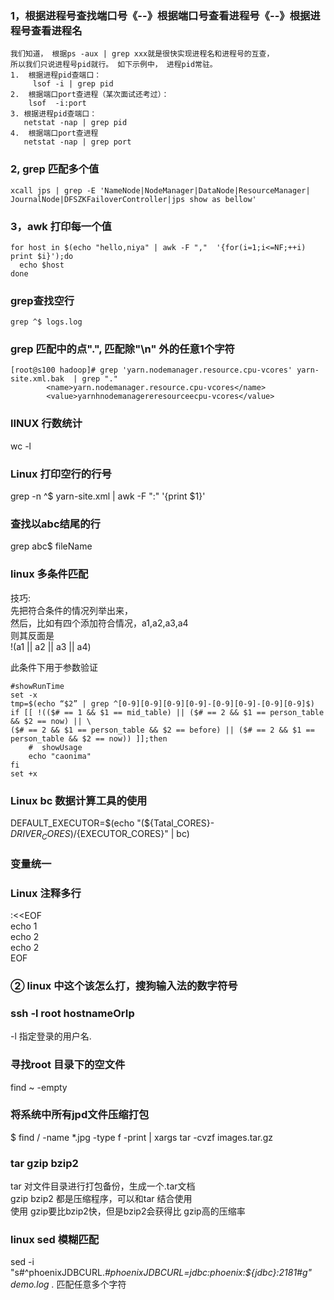 ### 1，根据进程号查找端口号《--》根据端口号查看进程号《--》根据进程号查看进程名
```
我们知道， 根据ps -aux | grep xxx就是很快实现进程名和进程号的互查， 
所以我们只说进程号pid就行。 如下示例中， 进程pid常驻。
1.  根据进程pid查端口：
     lsof -i | grep pid
2.  根据端口port查进程（某次面试还考过）：
    lsof  -i:port     
3. 根据进程pid查端口：
   netstat -nap | grep pid
4.  根据端口port查进程
   netstat -nap | grep port
```

### 2, grep 匹配多个值
```
xcall jps | grep -E 'NameNode|NodeManager|DataNode|ResourceManager|
JournalNode|DFSZKFailoverController|jps show as bellow'
```

### 3，awk 打印每一个值
```
for host in $(echo "hello,niya" | awk -F ","  '{for(i=1;i<=NF;++i) print $i}');do
  echo $host
done
```

### grep查找空行
```
grep ^$ logs.log
```
### grep 匹配中的点".", 匹配除"\n" 外的任意1个字符
```
[root@s100 hadoop]# grep 'yarn.nodemanager.resource.cpu-vcores' yarn-site.xml.bak  | grep "."
        <name>yarn.nodemanager.resource.cpu-vcores</name>
        <value>yarnhnodemanagereresourceecpu-vcores</value>
```

### lINUX 行数统计
wc -l

### Linux 打印空行的行号
grep -n ^$ yarn-site.xml  | awk -F ":" '{print $1}'

### 查找以abc结尾的行
grep abc$ fileName

### linux 多条件匹配
技巧:  
先把符合条件的情况列举出来，  
然后，比如有四个添加符合情况，a1,a2,a3,a4  
则其反面是  
!(a1 || a2 || a3 || a4)  

此条件下用于参数验证  
```
#showRunTime
set -x
tmp=$(echo “$2” | grep ^[0-9][0-9][0-9][0-9]-[0-9][0-9]-[0-9][0-9]$) 
if [[ !(($# == 1 && $1 == mid_table) || ($# == 2 && $1 == person_table && $2 == now) || \
($# == 2 && $1 == person_table && $2 == before) || ($# == 2 && $1 == person_table && $2 == now)) ]];then
    #  showUsage
    echo "caonima"
fi
set +x
```

### Linux bc 数据计算工具的使用
DEFAULT_EXECUTOR=$(echo "(${Tatal_CORES}-${DRIVER_CORES})/${EXECUTOR_CORES}" | bc)

### 变量统一

### Linux 注释多行
:<<EOF  
echo 1  
echo 2  
echo 2  
EOF  

### ② linux 中这个该怎么打，搜狗输入法的数字符号

### ssh -l root hostnameOrIp
-l 指定登录的用户名.

### 寻找root 目录下的空文件
find ~ -empty

### 将系统中所有jpd文件压缩打包
$ find / -name *.jpg -type f -print | xargs tar -cvzf images.tar.gz

### tar gzip bzip2 
tar 对文件目录进行打包备份，生成一个.tar文档  
gzip bzip2 都是压缩程序，可以和tar 结合使用  
使用 gzip要比bzip2快，但是bzip2会获得比 gzip高的压缩率  

### linux sed 模糊匹配
sed -i "s#^phoenixJDBCURL.*#phoenixJDBCURL=jdbc:phoenix:${jdbc}:2181#g" demo.log
.* 匹配任意多个字符